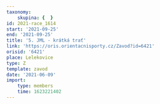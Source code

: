```yaml
---
taxonomy:
    skupina: {  }
id: 2021-race_1614
start: '2021-09-25'
end: '2021-09-25'
title: '5. JML - krátká trať'
link: 'https://oris.orientacnisporty.cz/Zavod?id=6421'
orisid: '6421'
place: Lelekovice
type: Z
template: zavod
date: '2021-06-09'
import:
    type: members
    time: 1623221402
---
```


